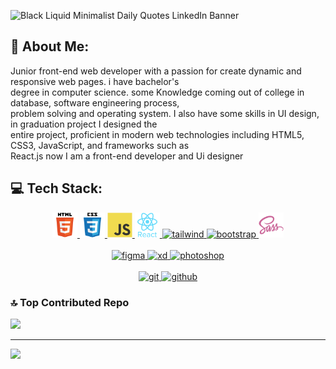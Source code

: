![Black Liquid Minimalist Daily Quotes LinkedIn Banner](https://github.com/mahmoud-abdelaziz0/mahmoud-abdelaziz0/assets/157170184/ebdb4fd0-2ea5-4861-878b-ec30a6581a66)

## 💫 About Me:
Junior front-end web developer with a passion for create dynamic and responsive web pages. i have bachelor's<br> degree in computer science. some Knowledge coming out of college in database, software engineering process,<br> problem solving and operating system. I also have some skills in UI design, in graduation project I designed the<br> entire project, proficient in modern web technologies including HTML5, CSS3, JavaScript, and frameworks such as<br> React.js now I am a front-end developer and Ui designer

## 💻 Tech Stack:
<p align="center">
    <a href="#" rel="noreferrer"> 
        <img src="https://raw.githubusercontent.com/devicons/devicon/master/icons/html5/html5-original-wordmark.svg" alt="html5" width="40" height="40"/> 
    </a> 
    <a href="#" rel="noreferrer"> 
        <img src="https://raw.githubusercontent.com/devicons/devicon/master/icons/css3/css3-original-wordmark.svg" alt="css3" width="40" height="40"/> 
    </a> 
    <a href="#" rel="noreferrer"> 
        <img src="https://raw.githubusercontent.com/devicons/devicon/master/icons/javascript/javascript-original.svg" alt="javascript" width="40" height="40"/> 
    </a> 
    <a href="#" rel="noreferrer"> 
        <img src="https://raw.githubusercontent.com/devicons/devicon/master/icons/react/react-original-wordmark.svg" alt="react" width="40" height="40"/> 
    </a>
    <a href="#"  rel="noreferrer"> 
        <img src="https://www.vectorlogo.zone/logos/tailwindcss/tailwindcss-icon.svg" alt="tailwind" width="40" height="40"/> 
    </a>
    <a href="#" rel="noreferrer"> 
        <img src="https://www.svgrepo.com/show/353498/bootstrap.svg" alt="bootstrap" width="40" height="40"/> 
    </a> 
    <a href="#" rel="noreferrer"> 
        <img src="https://raw.githubusercontent.com/devicons/devicon/master/icons/sass/sass-original.svg" alt="sass" width="40" height="40"/> 
    </a>
    <br> <br>
    <a href="#" rel="noreferrer"> 
        <img src="https://www.vectorlogo.zone/logos/figma/figma-icon.svg" alt="figma" width="40" height="40"/> 
    </a>
    <a href="#" rel="noreferrer"> 
        <img src="https://www.svgrepo.com/show/303109/adobe-xd-logo.svg" alt="xd" width="40" height="40"/> 
    </a>
    <a href="#" rel="noreferrer"> 
        <img src="https://www.svgrepo.com/show/373968/photoshop.svg" alt="photoshop" width="40" height="40"/> 
    </a>
    <br> <br>
    <a href="#"  rel="noreferrer"> 
        <img src="https://www.vectorlogo.zone/logos/git-scm/git-scm-icon.svg" alt="git" width="40" height="40"/> 
    </a>
    <a href="#"  rel="noreferrer"> 
        <img src="https://www.svgrepo.com/show/512317/github-142.svg" alt="github" width="40" height="40"/> 
    </a>
</p>
  


### 🔝 Top Contributed Repo
![](https://github-contributor-stats.vercel.app/api?username=mahmoud-abdelaziz0&limit=5&theme=dark&combine_all_yearly_contributions=true)

---
[![](https://visitcount.itsvg.in/api?id=mahmoud-abdelaziz0&icon=0&color=0)](https://visitcount.itsvg.in)
